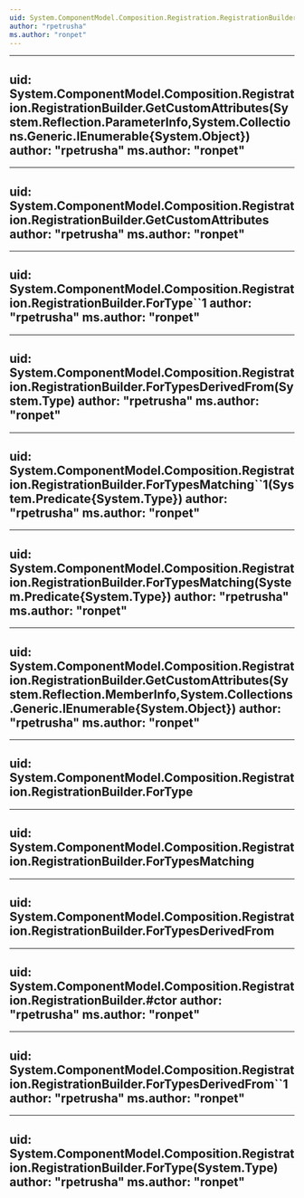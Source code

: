 ```yaml
---
uid: System.ComponentModel.Composition.Registration.RegistrationBuilder
author: "rpetrusha"
ms.author: "ronpet"
---
```


---
uid: System.ComponentModel.Composition.Registration.RegistrationBuilder.GetCustomAttributes(System.Reflection.ParameterInfo,System.Collections.Generic.IEnumerable{System.Object})
author: "rpetrusha"
ms.author: "ronpet"
---

---
uid: System.ComponentModel.Composition.Registration.RegistrationBuilder.GetCustomAttributes
author: "rpetrusha"
ms.author: "ronpet"
---

---
uid: System.ComponentModel.Composition.Registration.RegistrationBuilder.ForType``1
author: "rpetrusha"
ms.author: "ronpet"
---

---
uid: System.ComponentModel.Composition.Registration.RegistrationBuilder.ForTypesDerivedFrom(System.Type)
author: "rpetrusha"
ms.author: "ronpet"
---

---
uid: System.ComponentModel.Composition.Registration.RegistrationBuilder.ForTypesMatching``1(System.Predicate{System.Type})
author: "rpetrusha"
ms.author: "ronpet"
---

---
uid: System.ComponentModel.Composition.Registration.RegistrationBuilder.ForTypesMatching(System.Predicate{System.Type})
author: "rpetrusha"
ms.author: "ronpet"
---

---
uid: System.ComponentModel.Composition.Registration.RegistrationBuilder.GetCustomAttributes(System.Reflection.MemberInfo,System.Collections.Generic.IEnumerable{System.Object})
author: "rpetrusha"
ms.author: "ronpet"
---

---
uid: System.ComponentModel.Composition.Registration.RegistrationBuilder.ForType
---

---
uid: System.ComponentModel.Composition.Registration.RegistrationBuilder.ForTypesMatching
---

---
uid: System.ComponentModel.Composition.Registration.RegistrationBuilder.ForTypesDerivedFrom
---

---
uid: System.ComponentModel.Composition.Registration.RegistrationBuilder.#ctor
author: "rpetrusha"
ms.author: "ronpet"
---

---
uid: System.ComponentModel.Composition.Registration.RegistrationBuilder.ForTypesDerivedFrom``1
author: "rpetrusha"
ms.author: "ronpet"
---

---
uid: System.ComponentModel.Composition.Registration.RegistrationBuilder.ForType(System.Type)
author: "rpetrusha"
ms.author: "ronpet"
---
